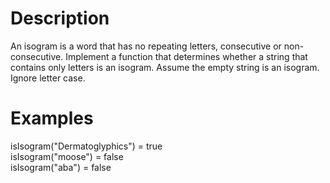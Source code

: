 # Description
An isogram is a word that has no repeating letters, consecutive or non-consecutive. Implement a function that determines whether a string that contains only letters is an isogram. Assume the empty string is an isogram. Ignore letter case.

# Examples
isIsogram("Dermatoglyphics") = true
<br>
isIsogram("moose") = false
<br>
isIsogram("aba") = false